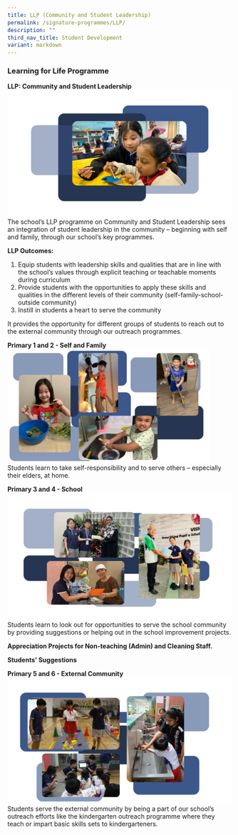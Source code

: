 ```yaml
---
title: LLP (Community and Student Leadership)
permalink: /signature-programmes/LLP/
description: ""
third_nav_title: Student Development
variant: markdown
---
```

### Learning for Life Programme

**LLP: Community and Student Leadership**
<img src="/images/17.png">
The school’s LLP programme on Community and Student Leadership sees an integration of student leadership in the community – beginning with self and family, through our school’s key programmes.



**LLP Outcomes:**

1.  Equip students with leadership skills and qualities that are in line with the school’s values through explicit teaching or teachable moments during curriculum
2.  Provide students with the opportunities to apply these skills and qualities in the different levels of their community (self-family-school-outside community)
3.  Instill in students a heart to serve the community

It provides the opportunity for different groups of students to reach out to the external community through our outreach programmes.

**Primary 1 and 2 - Self and Family**
<img style="width:90%" src="/images/20.png">
Students learn to take self-responsibility and to serve others – especially their elders, at home.



**Primary 3 and 4 - School**
<img src="/images/Our%20Experiences/Student%20Development/LLP_Non_teaching_staff.png">
Students learn to look out for opportunities to serve the school community by providing suggestions or helping out in the school improvement projects.


**Appreciation Projects for Non-teaching (Admin) and Cleaning Staff.**


**Students' Suggestions**

**Primary 5 and 6 - External Community**
<img src="/images/19.png">
Students serve the external community by being a part of our school’s outreach efforts like the kindergarten outreach programme where they teach or impart basic skills sets to kindergarteners.
